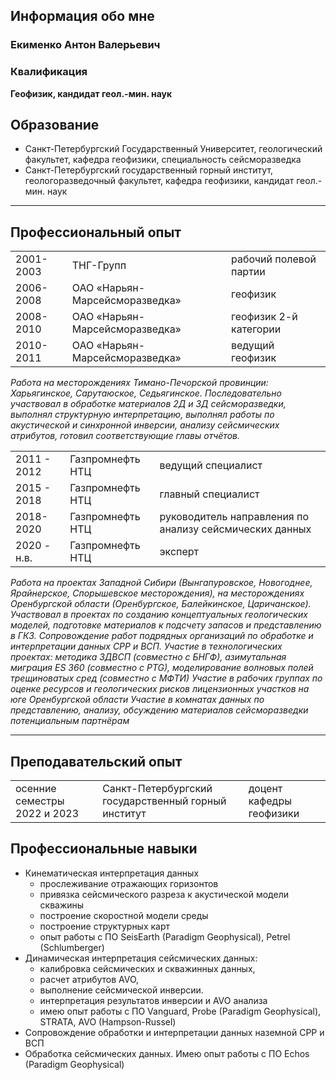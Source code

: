 
## Информация обо мне
### Екименко Антон Валерьевич 

### Квалификация	
**Геофизик, кандидат геол.-мин. наук**
 

## Образование	
* Санкт-Петербургский Государственный Университет, геологический факультет, кафедра геофизики, специальность сейсморазведка
* Санкт-Петербургский государственный горный институт, геологоразведочный факультет, кафедра геофизики, кандидат геол.-мин. наук

* * *

## Профессиональный опыт

|  |  | |
| ------ | ----------- | ---- |
| 2001-2003   | ТНГ-Групп | рабочий полевой партии  |
| 2006-2008 | ОАО «Нарьян-Марсейсморазведка» |геофизик|
| 2008-2010    | ОАО «Нарьян-Марсейсморазведка» |геофизик 2-й категории|
| 2010-2011    | ОАО «Нарьян-Марсейсморазведка» |ведущий геофизик|



_Работа на месторождениях Тимано-Печорской провинции: Харьягинское, Сарутаюское, Седьягинское. Последовательно участвовал в обработке материалов 2Д и 3Д сейсморазведки, выполнял структурную интерпретацию, выполнял работы по акустической и синхронной инверсии, анализу сейсмических атрибутов, готовил соответствующие главы отчётов._



|   |   |   |
| ------ | ----------- | ---- |
|2011 - 2012| Газпромнефть НТЦ| ведущий специалист| 
|2015 - 2018| Газпромнефть НТЦ| главный специалист|
|2018-2020| Газпромнефть НТЦ| руководитель направления по анализу сейсмических данных| 
|2020 - н.в. |Газпромнефть НТЦ| эксперт|

_Работа на проектах Западной Сибири (Вынгапуровское, Новогоднее, Ярайнерское, Спорышевское месторождения), на месторождениях Оренбургской области (Оренбургское, Балейкинское, Царичанское).
Участвовал в проектах по созданию концептуальных геологических моделей, подготовке материалов к подсчету запасов и представлению в ГКЗ. Сопровождение работ подрядных организаций по обработке и интерпретации данных СРР и ВСП.
Участие в технологических проектах: методика 3ДВСП (совместно с БНГФ), азимутальная миграция ES 360 (совместно с PTG), моделирование волновых полей трещиноватых сред (совместно с МФТИ)
Участие в рабочих группах по оценке ресурсов и геологических рисков лицензионных участков на юге Оренбургской области
Участие в комнатах данных по представлению, анализу, обсуждению материалов сейсморазведки потенциальным партнёрам_

* * *
## Преподавательский опыт
|   |   |   |
| ------ | ----------- | ---- |
|осенние семестры 2022 и 2023| Санкт-Петербургский государственный горный институт| доцент кафедры геофизики| 

## Профессиональные навыки
* Кинематическая интерпретация данных 
    * прослеживание отражающих горизонтов 
    * привязка сейсмического разреза к акустической модели скважины 
    * построение скоростной модели среды 
    * построение структурных карт 
    * опыт работы с ПО SeisEarth (Paradigm Geophysical), Petrel (Schlumberger)
* Динамическая интерпретация сейсмических данных:  
    * калибровка сейсмических и скважинных данных,  
    * расчет атрибутов AVO,  
    * выполнение сейсмической инверсии.  
    * интерпретация результатов инверсии и AVO анализа 
    * имею опыт работы с ПО Vanguard, Probe (Paradigm Geophysical), STRATA, AVO (Hampson-Russel) 
* Сопровождение обработки и интерпретации данных наземной СРР и ВСП
* Обработка сейсмических данных. Имею опыт работы с ПО Echos (Paradigm Geophysical) 
